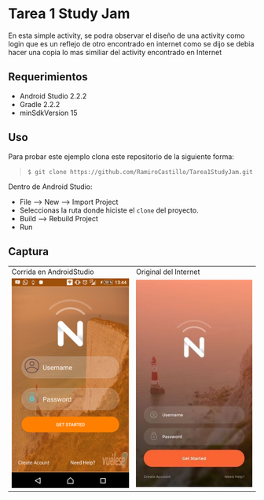 Tarea 1 Study Jam
========================
En esta simple activity, se podra observar  el diseño de una activity como login que es un reflejo de otro  encontrado en internet  como se dijo se debia hacer una copia lo mas similiar del activity encontrado en Internet

Requerimientos
------------
  * Android Studio 2.2.2
  * Gradle 2.2.2
  * minSdkVersion 15

Uso
---------
Para probar este ejemplo clona este repositorio de la siguiente forma:
>
>     $ git clone https://github.com/RamiroCastillo/Tarea1StudyJam.git

Dentro de Android Studio:

* File --> New --> Import Project 
* Seleccionas la ruta donde hiciste el `clone` del proyecto.
* Build --> Rebuild Project
* Run 

Captura
---------

<div align="center">
    <center>
        <table border="0">
            <tr>
                <td>Corrida en AndroidStudio</td>
                <td>Original del Internet</td>
            </tr>
            <tr>
                <td><img src="/img/corrida.png" width="250"></td>
                <td><img src="/img/original.png" width="250"></td>
            </tr>
        </table>
    </center>
</div>
<br><br>